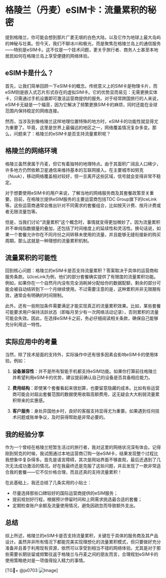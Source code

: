 # 格陵兰（丹麦）eSIM卡：流量累积的秘密

提到格陵兰，你可能会想到那片广袤无垠的白色大陆，以及它作为地球上最大岛屿的神秘与壮美。但今天，我们不聊冰川和极光，而是聚焦在格陵兰岛上的通信服务——特别是eSIM卡。这不仅是一个技术问题，更关乎旅行者、商务人士甚至本地居民如何在格陵兰岛上享受便捷的网络体验。

## eSIM卡是什么？

首先，让我们简单回顾一下eSIM卡的概念。传统意义上的SIM卡是物理卡片，而eSIM则是嵌入式芯片形式存在的虚拟SIM卡。它的优势显而易见：无需更换实体卡，只需通过手机设置即可激活运营商提供的服务。对于经常跨国旅行的人来说，eSIM卡无疑是一个福音，因为它解决了频繁更换SIM卡的麻烦，同时还能在全球范围内保持稳定的网络连接。

然而，当涉及到像格陵兰这样地理位置特殊的地方时，eSIM卡的功能性就显得尤为重要了。毕竟，这里是世界上最偏远的地区之一，网络覆盖情况复杂多变。那么，问题来了：格陵兰的eSIM卡是否支持流量累积呢？

## 格陵兰的网络环境

格陵兰虽然隶属于丹麦，但它有着独特的地理特点。由于其面积广阔且人口稀少，许多地方仍然依赖卫星通信来维持基本的互联网接入。在主要城市如努克（Nuuk），移动网络覆盖相对较好，但一旦离开这些区域，信号就会变得非常不稳定。

对于想要使用eSIM卡的用户来说，了解当地的网络服务商及其套餐政策至关重要。目前，在格陵兰提供eSIM服务的主要运营商包括TDC Group旗下的IceLink等。这些运营商通常会推出针对不同需求的套餐组合，比如按天计费、按月计费或者无限流量包等。

但是，当我们讨论“流量累积”这个概念时，事情就变得更加微妙了。因为流量累积并不单纯指数据量的叠加，还包括了时间维度上的延续性和灵活性。换句话说，如果一个套餐允许你在不同月份之间转移未使用的流量，并且能够无缝衔接新的购买周期，那么这就是一种理想的流量累积机制。

## 流量累积的可能性

回到核心问题：格陵兰的eSIM卡是否支持流量累积？答案取决于具体的运营商和服务条款。以IceLink为例，他们的部分套餐确实提供了有限度的流量累积功能。例如，如果你在一个自然月内没有完全消耗掉分配给你的数据配额，剩余的部分可能会被自动结转到下一个月继续使用。不过需要注意的是，这种累积并非无限期有效，通常会有明确的时间限制。

此外，还有一些附加条件需要满足才能实现真正的流量累积效果。比如，某些套餐可能要求用户保持活跃状态（即每月至少有一次网络活动记录），否则累积的流量可能会失效。因此，在选择eSIM卡之前，务必仔细阅读相关条款，确保自己能够充分利用这一特性。

## 实际应用中的考量

当然，除了技术层面的支持外，实际操作中还有很多因素会影响eSIM卡的使用体验。例如：

1. **设备兼容性**：并不是所有智能手机都支持eSIM功能。如果你打算前往格陵兰并希望利用eSIM卡的优势，建议提前确认自己的设备是否具备相应能力。
   
2. **费用结构**：即使某个套餐看起来很划算，也要留意隐藏的成本。比如有些运营商可能会对超出套餐范围的数据使用收取高额费用，这无疑会大大削弱流量累积带来的实惠感。

3. **客户服务**：身处异国他乡时，良好的客服支持显得尤为重要。如果遇到任何技术问题或账单争议，及时获得帮助是非常必要的。

## 我的经验分享

作为一个曾经在格陵兰短暂生活过的旅行者，我对这里的网络状况深有体会。记得刚到努克的时候，我试图通过本地运营商订购一张eSIM卡，结果发现整个过程比我想象中复杂得多。首先是语言障碍，其次是网站界面不够直观，最后还遇到了几次无法成功激活的情况。好在我最终还是克服了这些问题，并且发现了一款非常适合我的套餐——它不仅价格合理，而且还真的支持流量累积！

在此基础上，我还总结了几条实用的小贴士：
- 尽量选择那些口碑较好的国际运营商提供的eSIM服务；
- 提前规划好行程，根据预计停留时间和上网需求挑选最合适的套餐；
- 定期检查账户余额及流量使用情况，避免因疏忽而导致额外支出。

## 总结

综上所述，格陵兰的eSIM卡是否支持流量累积，关键在于具体的服务商及其产品设计。虽然并非所有情况下都能完美实现理想化的流量累积模式，但只要做好充分准备并且善于利用现有资源，依然可以享受到相当不错的网络体验。尤其是对于那些需要长期驻留或频繁往返于格陵兰与丹麦之间的朋友而言，合理规划eSIM卡的使用策略绝对是一项值得投入精力的事情。

[TG💪+ @jx0703 ![Image](https://github.com/user-attachments/assets/dbca1d08-cadb-493c-b0ec-ad6f7a83f270)]